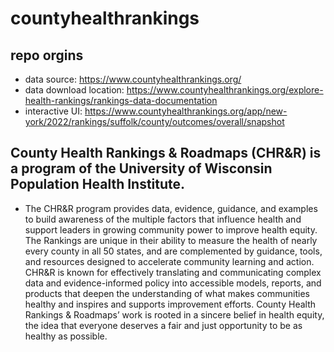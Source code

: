 # countyhealthrankings

## repo orgins
- data source: https://www.countyhealthrankings.org/ 
- data download location: https://www.countyhealthrankings.org/explore-health-rankings/rankings-data-documentation
- interactive UI: https://www.countyhealthrankings.org/app/new-york/2022/rankings/suffolk/county/outcomes/overall/snapshot 

## County Health Rankings & Roadmaps (CHR&R) is a program of the University of Wisconsin Population Health Institute.

- The CHR&R program provides data, evidence, guidance, and examples to build awareness of the multiple factors that influence health and support leaders in growing community power to improve health equity. The Rankings are unique in their ability to measure the health of nearly every county in all 50 states, and are complemented by guidance, tools, and resources designed to accelerate community learning and action. CHR&R is known for effectively translating and communicating complex data and evidence-informed policy into accessible models, reports, and products that deepen the understanding of what makes communities healthy and inspires and supports improvement efforts. County Health Rankings & Roadmaps’ work is rooted in a sincere belief in health equity, the idea that everyone deserves a fair and just opportunity to be as healthy as possible. 

